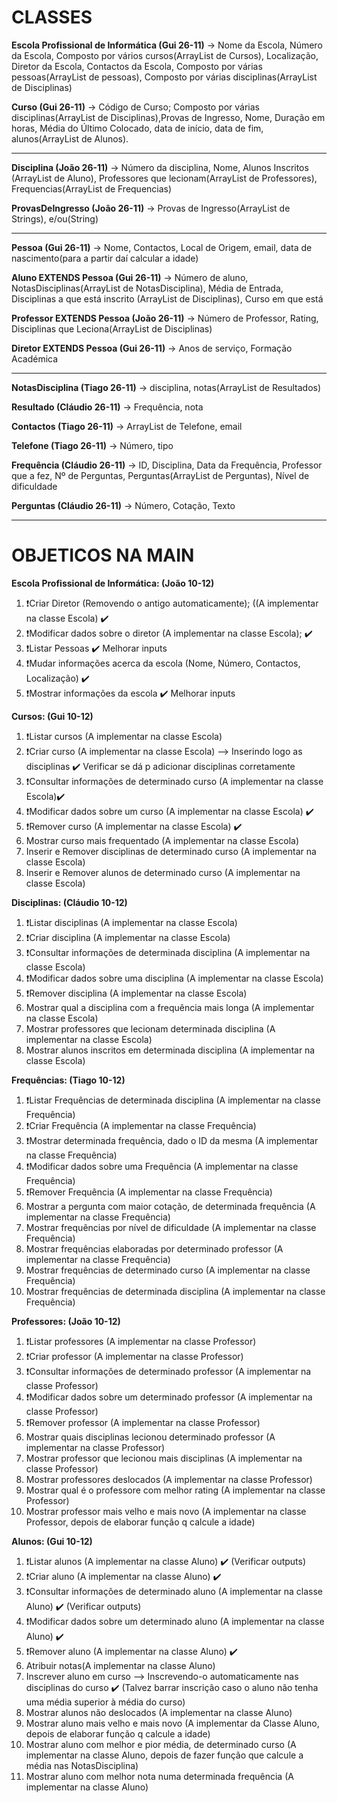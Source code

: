 # CLASSES

**Escola Profissional de Informática (Gui 26-11)** -> Nome da Escola, Número da Escola, Composto por vários cursos(ArrayList de Cursos), Localização, Diretor da Escola, Contactos da Escola, Composto por várias pessoas(ArrayList de pessoas), Composto por várias disciplinas(ArrayList de Disciplinas)

**Curso (Gui 26-11)** -> Código de Curso; Composto por várias disciplinas(ArrayList de Disciplinas),Provas de Ingresso, Nome, Duração em horas, Média do Último Colocado, data de início, data de fim, alunos(ArrayList de Alunos).

***

**Disciplina (João 26-11)** -> Número da disciplina, Nome, Alunos Inscritos (ArrayList de Aluno), Professores que lecionam(ArrayList de Professores), Frequencias(ArrayList de Frequencias)

**ProvasDeIngresso (João 26-11)** -> Provas de Ingresso(ArrayList de Strings), e/ou(String)
***
**Pessoa (Gui 26-11)** ->  Nome, Contactos, Local de Origem, email, data de nascimento(para a partir daí calcular a idade)

**Aluno EXTENDS Pessoa (Gui 26-11)** -> Número de aluno, NotasDisciplinas(ArrayList de NotasDisciplina), Média de Entrada, Disciplinas a que está inscrito (ArrayList de Disciplinas), Curso em que está

**Professor EXTENDS Pessoa (João 26-11)** -> Número de Professor, Rating, Disciplinas que Leciona(ArrayList de Disciplinas)

**Diretor EXTENDS Pessoa (Gui 26-11)** -> Anos de serviço, Formação Académica
***
**NotasDisciplina (Tiago 26-11)** -> disciplina, notas(ArrayList de Resultados) 

**Resultado (Cláudio 26-11)** -> Frequência, nota 

**Contactos (Tiago 26-11)** -> ArrayList de Telefone, email

**Telefone (Tiago 26-11)** -> Número, tipo

**Frequência (Cláudio 26-11)** -> ID, Disciplina, Data da Frequência, Professor que a fez, Nº de Perguntas, Perguntas(ArrayList de Perguntas), Nível de dificuldade

**Perguntas (Cláudio 26-11)** -> Número, Cotação, Texto

***
# OBJETICOS NA MAIN

**Escola Profissional de Informática: (João 10-12)** 
1. :exclamation:Criar Diretor (Removendo o antigo automaticamente); ((A implementar na classe Escola) ✔️
2. :exclamation:Modificar dados sobre o diretor (A implementar na classe Escola); ✔️
3. :exclamation:Listar Pessoas ✔️ Melhorar inputs
4. :exclamation:Mudar informações acerca da escola (Nome, Número, Contactos, Localização) ✔️
5. :exclamation:Mostrar informações da escola ✔️ Melhorar inputs

**Cursos: (Gui 10-12)**
1. :exclamation:Listar cursos (A implementar na classe Escola)
2. :exclamation:Criar curso (A implementar na classe Escola) --> Inserindo logo as disciplinas  ✔️ Verificar se dá p adicionar disciplinas corretamente
3. :exclamation:Consultar informações de determinado curso (A implementar na classe Escola)✔️
4. :exclamation:Modificar dados sobre um curso (A implementar na classe Escola) ✔️
5. :exclamation:Remover curso (A implementar na classe Escola) ✔️
6. Mostrar curso mais frequentado (A implementar na classe Escola) 
7. Inserir e Remover disciplinas de determinado curso (A implementar na classe Escola)
8. Inserir e Remover alunos de determinado curso (A implementar na classe Escola)

**Disciplinas: (Cláudio 10-12)**
1. :exclamation:Listar disciplinas (A implementar na classe Escola)
2. :exclamation:Criar disciplina (A implementar na classe Escola)
3. :exclamation:Consultar informações de determinada disciplina (A implementar na classe Escola)
4. :exclamation:Modificar dados sobre uma disciplina (A implementar na classe Escola)
5. :exclamation:Remover disciplina (A implementar na classe Escola)
6. Mostrar qual a disciplina com a frequência mais longa (A implementar na classe Escola)
7. Mostrar professores que lecionam determinada disciplina (A implementar na classe Escola)
8. Mostrar alunos inscritos em determinada disciplina (A implementar na classe Escola)

**Frequências: (Tiago 10-12)**
1. :exclamation:Listar Frequências de determinada disciplina (A implementar na classe Frequência)
2. :exclamation:Criar Frequência (A implementar na classe Frequência)
3. :exclamation:Mostrar determinada frequência, dado o ID da mesma (A implementar na classe Frequência)
4. :exclamation:Modificar dados sobre uma Frequência (A implementar na classe Frequência)
5. :exclamation:Remover Frequência (A implementar na classe Frequência)
6. Mostrar a pergunta com maior cotação, de determinada frequência (A implementar na classe Frequência)
7. Mostrar frequências por nível de dificuldade (A implementar na classe Frequência)
8. Mostrar frequências elaboradas por determinado professor (A implementar na classe Frequência)
9. Mostrar frequências de determinado curso (A implementar na classe Frequência)
9. Mostrar frequências de determinada disciplina (A implementar na classe Frequência)

**Professores: (João 10-12)**
1. :exclamation:Listar professores (A implementar na classe Professor)
2. :exclamation:Criar professor (A implementar na classe Professor)
3. :exclamation:Consultar informações de determinado professor (A implementar na classe Professor)
4. :exclamation:Modificar dados sobre um determinado professor (A implementar na classe Professor)
5. :exclamation:Remover professor (A implementar na classe Professor)
6. Mostrar quais disciplinas lecionou determinado professor (A implementar na classe Professor)
7. Mostrar professor que lecionou mais disciplinas (A implementar na classe Professor)
8. Mostrar professores deslocados (A implementar na classe Professor)
9. Mostrar qual é o professore com melhor rating (A implementar na classe Professor)
10. Mostrar professor mais velho e mais novo (A implementar na classe Professor, depois de elaborar função q calcule a idade)

**Alunos: (Gui 10-12)**
1. :exclamation:Listar alunos (A implementar na classe Aluno) ✔️ (Verificar outputs)
2. :exclamation:Criar aluno (A implementar na classe Aluno) ✔️
3. :exclamation:Consultar informações de determinado aluno (A implementar na classe Aluno) ✔️ (Verificar outputs)
4. :exclamation:Modificar dados sobre um determinado aluno (A implementar na classe Aluno) ✔️
5. :exclamation:Remover aluno (A implementar na classe Aluno) ✔️
6. Atribuir notas(A implementar na classe Aluno)
7. Inscrever aluno em curso --> Inscrevendo-o automaticamente nas disciplinas do curso ✔️ (Talvez barrar inscrição caso o aluno não tenha uma média superior à média do curso)
8. Mostrar alunos não deslocados (A implementar na classe Aluno)
9. Mostrar aluno mais velho e mais novo (A implementar da Classe Aluno, depois de elaborar função q calcule a idade)
10. Mostrar aluno com melhor e pior média, de determinado curso (A implementar na classe Aluno, depois de fazer função que calcule a média nas NotasDisciplina)
11. Mostrar aluno com melhor nota numa determinada frequência (A implementar na classe Aluno)
